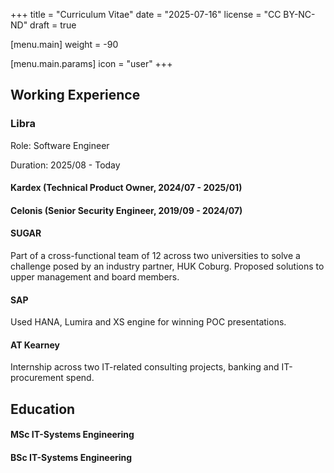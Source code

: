 +++
title = "Curriculum Vitae"
date = "2025-07-16"
license = "CC BY-NC-ND"
draft = true

[menu.main]
weight = -90

[menu.main.params]
icon = "user"
+++


## Working Experience

### Libra
Role: Software Engineer

Duration: 2025/08 - Today

#### Kardex (Technical Product Owner, 2024/07 - 2025/01) 


#### Celonis (Senior Security Engineer, 2019/09 - 2024/07)


#### SUGAR
Part of a cross-functional team of 12 across two universities to solve a challenge posed by an industry partner, HUK Coburg.
Proposed solutions to upper management and board members.

#### SAP
Used HANA, Lumira and XS engine for winning POC presentations.

#### AT Kearney
Internship across two IT-related consulting projects, banking and IT-procurement spend.

## Education

#### MSc IT-Systems Engineering

#### BSc IT-Systems Engineering
